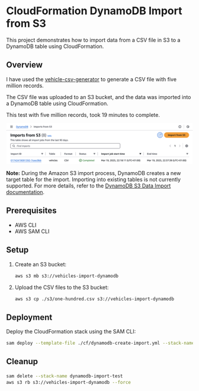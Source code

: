 # CloudFormation DynamoDB Import from S3

This project demonstrates how to import data from a CSV file in S3 to a DynamoDB table using CloudFormation.

## Overview

I have used the [vehicle-csv-generator](https://github.com/dennysfredericci/vehicle-csv-generator) to generate a CSV file with five million records. 

The CSV file was uploaded to an S3 bucket, and the data was imported into a DynamoDB table using CloudFormation.

This test with five million records, took 19 minutes to complete.

![aws-console-import.png](aws-console-import.png)

**Note:** During the Amazon S3 import process, DynamoDB creates a new target table for the import. Importing into existing tables is not currently supported. For more details, refer to the [DynamoDB S3 Data Import documentation](https://docs.aws.amazon.com/amazondynamodb/latest/developerguide/S3DataImport.HowItWorks.html).

## Prerequisites

- AWS CLI
- AWS SAM CLI

## Setup

1. Create an S3 bucket:

    ```sh
    aws s3 mb s3://vehicles-import-dynamodb
    ```

2. Upload the CSV files to the S3 bucket:

    ```sh
    aws s3 cp ./s3/one-hundred.csv s3://vehicles-import-dynamodb
    ```

## Deployment

Deploy the CloudFormation stack using the SAM CLI:

```sh
sam deploy --template-file ./cf/dynamodb-create-import.yml --stack-name dynamodb-import-test --capabilities CAPABILITY_IAM
```

## Cleanup

```sh
sam delete --stack-name dynamodb-import-test
aws s3 rb s3://vehicles-import-dynamodb --force
```


